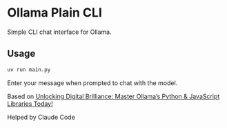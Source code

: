# Ollama Plain CLI

Simple CLI chat interface for Ollama.

## Usage

```bash
uv run main.py
```

Enter your message when prompted to chat with the model.

Based on [Unlocking Digital Brilliance: Master Ollama’s Python & JavaScript Libraries Today!](https://blog.stackademic.com/unlocking-digital-brilliance-master-ollamas-python-javascript-libraries-today-d6ce0b8a5d5e)

Helped by Claude Code